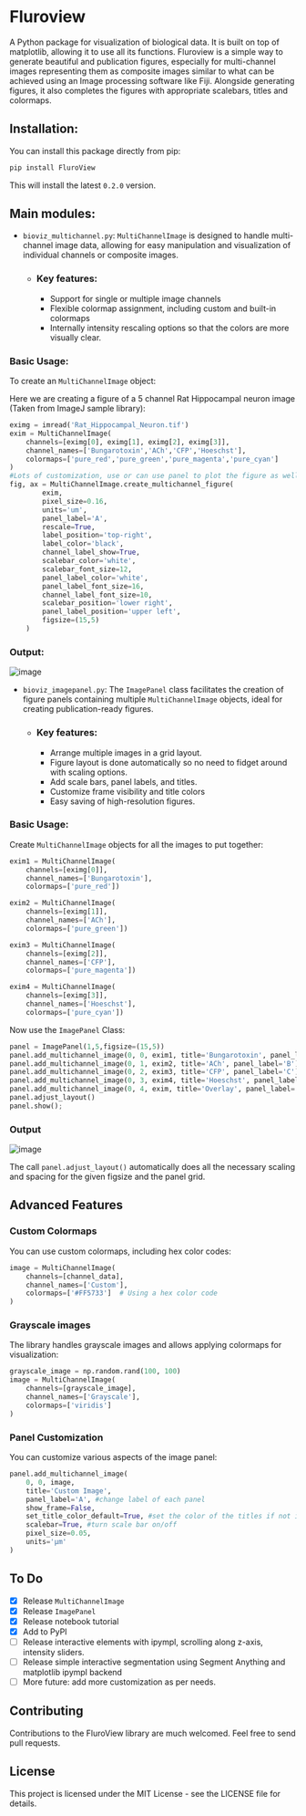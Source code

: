 # Fluroview
A Python package for visualization of biological data. It is built on top of matplotlib, allowing it to use all its functions. Fluroview is a simple way to generate beautiful and publication figures, especially for multi-channel images representing them as composite images similar to what can be 
achieved using an Image processing software like Fiji. Alongside generating figures, it also completes the figures with appropriate scalebars, titles and colormaps. 

## Installation:
You can install this package directly from pip:

```bash
pip install FluroView
```

This will install the latest `0.2.0` version.


## Main modules:

+ `bioviz_multichannel.py`: `MultiChannelImage` is designed to handle multi-channel image data, allowing for easy manipulation and visualization of individual channels or composite images.
    - ### Key features:
      +  Support for single or multiple image channels
      +  Flexible colormap assignment, including custom and built-in colormaps
      +  Internally intensity rescaling options so that the colors are more visually clear.

### Basic Usage:

To create an `MultiChannelImage` object:

Here we are creating a figure of a 5 channel Rat Hippocampal neuron image (Taken from ImageJ sample library):
```python
eximg = imread('Rat_Hippocampal_Neuron.tif')
exim = MultiChannelImage(
    channels=[eximg[0], eximg[1], eximg[2], eximg[3]],
    channel_names=['Bungarotoxin','ACh','CFP','Hoeschst'],
    colormaps=['pure_red','pure_green','pure_magenta','pure_cyan']
)
#Lots of customization, use or can use panel to plot the figure as well
fig, ax = MultiChannelImage.create_multichannel_figure(
        exim, 
        pixel_size=0.16,
        units='um',
        panel_label='A',  
        rescale=True, 
        label_position='top-right',
        label_color='black',
        channel_label_show=True,
        scalebar_color='white',
        scalebar_font_size=12,
        panel_label_color='white',
        panel_label_font_size=16,
        channel_label_font_size=10,
        scalebar_position='lower right',
        panel_label_position='upper left',
        figsize=(15,5)
    )
```
### Output:

![image](https://github.com/user-attachments/assets/9f1dca9a-0937-4e00-9269-ea50f37d6b67)

+ `bioviz_imagepanel.py`: The `ImagePanel` class facilitates the creation of figure panels containing multiple `MultiChannelImage` objects, ideal for creating publication-ready figures.
    - ### Key features:
        + Arrange multiple images in a grid layout.
        + Figure layout is done automatically so no need to fidget around with scaling options.
        + Add scale bars, panel labels, and titles.
        + Customize frame visibility and title colors
        + Easy saving of high-resolution figures.


### Basic Usage:
Create `MultiChannelImage` objects for all the images to put together:
```python
exim1 = MultiChannelImage(
    channels=[eximg[0]],
    channel_names=['Bungarotoxin'],
    colormaps=['pure_red'])

exim2 = MultiChannelImage(
    channels=[eximg[1]],
    channel_names=['ACh'],
    colormaps=['pure_green'])

exim3 = MultiChannelImage(
    channels=[eximg[2]],
    channel_names=['CFP'],
    colormaps=['pure_magenta'])

exim4 = MultiChannelImage(
    channels=[eximg[3]],
    channel_names=['Hoeschst'],
    colormaps=['pure_cyan'])
```

Now use the `ImagePanel` Class:

```python
panel = ImagePanel(1,5,figsize=(15,5))
panel.add_multichannel_image(0, 0, exim1, title='Bungarotoxin', panel_label='A')
panel.add_multichannel_image(0, 1, exim2, title='ACh', panel_label='B')
panel.add_multichannel_image(0, 2, exim3, title='CFP', panel_label='C')
panel.add_multichannel_image(0, 3, exim4, title='Hoeschst', panel_label='D')
panel.add_multichannel_image(0, 4, exim, title='Overlay', panel_label='E',scalebar=True, pixel_size=0.16,units='um',set_title_color_default=True)
panel.adjust_layout()
panel.show();
```
### Output

![image](https://github.com/user-attachments/assets/c2cc2164-22ea-442a-9ac3-131fc787df7d)

The call `panel.adjust_layout()` automatically does all the necessary scaling and spacing for the given figsize and the panel grid.
## Advanced Features

### Custom Colormaps

You can use custom colormaps, including hex color codes:

```python
image = MultiChannelImage(
    channels=[channel_data],
    channel_names=['Custom'],
    colormaps=['#FF5733']  # Using a hex color code
)
```

### Grayscale images

The library handles grayscale images and allows applying colormaps for visualization:

```python
grayscale_image = np.random.rand(100, 100)
image = MultiChannelImage(
    channels=[grayscale_image],
    channel_names=['Grayscale'],
    colormaps=['viridis']
)
```

### Panel Customization

You can customize various aspects of the image panel:

```python
panel.add_multichannel_image(
    0, 0, image,
    title='Custom Image',
    panel_label='A', #change label of each panel
    show_frame=False,
    set_title_color_default=True, #set the color of the titles if not it defaults to colormaps of the current image
    scalebar=True, #turn scale bar on/off
    pixel_size=0.05,
    units='μm'
)
```

## To Do

- [x] Release `MultiChannelImage`
- [x] Release `ImagePanel`
- [x] Release notebook tutorial
- [x] Add to PyPI
- [ ] Release interactive elements with ipympl, scrolling along z-axis, intensity sliders.
- [ ] Release simple interactive segmentation using Segment Anything and matplotlib ipympl backend
- [ ] More future: add more customization as per needs.

## Contributing
Contributions to the FluroView library are much welcomed. Feel free to send pull requests.

## License
This project is licensed under the MIT License - see the LICENSE file for details.


